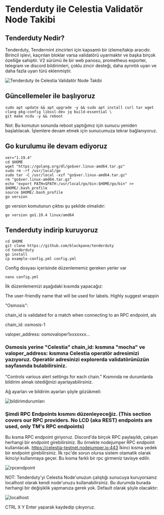 # Tenderduty ile Celestia Validatör Node Takibi

## Tenderduty Nedir?

Tenderduty, Tendermint zincirleri için kapsamlı bir izleme/takip aracıdır. Birincil işlevi, kaçırılan bloklar varsa validatörü uyarmaktır ve başka birçok özelliğe sahiptir.
V2 sürümü ile bir web panosu, prometheus exporter, telegram ve discord bildirimleri, çoklu zincir desteği, daha ayrıntılı uyarı ve daha fazla uyarı türü eklenmiştir.

![Tenderduty ile Celestia Validatör Node Takibi](https://user-images.githubusercontent.com/94050636/211957642-157aa701-4246-43dc-a2a6-ccff85d1eba0.png)

## Güncellemeler ile başlıyoruz


```
sudo apt update && apt upgrade -y && sudo apt install curl tar wget clang pkg-config libssl-dev jq build-essential \
git make ncdu -y && reboot
```

Not: Bu komutun sonunda reboot yaptığımız için sunucu yeniden başlatılacak. İşlemlere devam etmek için sunucumuza tekrar bağlanıyoruz.

## Go kurulumu ile devam ediyoruz

```
ver="1.19.4"
cd $HOME
wget "https://golang.org/dl/go$ver.linux-amd64.tar.gz"
sudo rm -rf /usr/local/go
sudo tar -C /usr/local -xzf "go$ver.linux-amd64.tar.gz"
rm "go$ver.linux-amd64.tar.gz"
echo "export PATH=$PATH:/usr/local/go/bin:$HOME/go/bin" >> $HOME/.bash_profile
source $HOME/.bash_profile
go version
```
go version komutunun çıktısı şu şekilde olmalıdır:
```
go version go1.19.4 linux/amd64
```

## Tenderduty indirip kuruyoruz

```
cd $HOME
git clone https://github.com/blockpane/tenderduty
cd tenderduty
go install
cp example-config.yml config.yml
```

Config dosyası içerisinde düzenlememiz gereken yerler var

```
nano config.yml
```

İlk düzenlememizi aşağıdaki kısımda yapacağız:

The user-friendly name that will be used for labels. Highly suggest wrappin

"Osmosis":

chain_id is validated for a match when connecting to an RPC endpoint, als

chain_id: osmosis-1

valoper_address: osmovaloper1xxxxxxx...





### Osmosis yerine "Celestia" chain_id: kısmına "mocha" ve valoper_address: kısmına Celestia operatör adresimizi yazıyoruz. Operatör adresinizi explorerda validatörünüzün sayfasında bulabilirsiniz.

"Controls various alert settings for each chain." Kısmında ne durumlarda bildirim almak istediğinizi ayarlayabilirsiniz.

Ağ ayarları ve bildirim ayarları şöyle gözükmeli:

![bildirimdurumları](https://user-images.githubusercontent.com/94050636/211959555-738e0f84-b907-4a50-9f35-b796a372c399.png)


### Şimdi RPC Endpoints kısmını düzenleyeceğiz. (This section covers our RPC providers. No LCD (aka REST) endpoints are used, only TM's RPC endpoints) 

Bu kısma RPC endpoint giriyoruz.
Discord'da birçok RPC paylaşıldı, çalışan herhangi bir endpoint girebilirsiniz. Bu örnekte nodejumper RPC endpoint kullanılacak.
https://celestia-testnet.nodejumper.io:443
İkinci kısma yedek bir endpoint girebilirsiniz. İlk rpc'de sorun olursa sistem otamatik olarak ikinciyi kullanmaya geçer. Bu kısma farklı bir rpc girmeniz tavisye edilir.

![rpcendpoint](https://user-images.githubusercontent.com/94050636/211960286-6bf88169-5c4f-4668-b5ad-5c46273ec701.png)

NOT: Tenderduty'yi Celestia Node'unuzun çalıştığı sunucuya kuruyorsanız localhost olarak kendi node'unuzu kullanabilirsiniz. Bu durumda burada herhangi bir değişiklik yapmanıza gerek yok. Default olarak şöyle olacaktır:

![localhost](https://user-images.githubusercontent.com/94050636/211960425-5d5e69ba-f997-48d5-a214-ffe91fc8f13a.png)

CTRL X Y Enter yaparak kaydedip çıkıyoruz.

